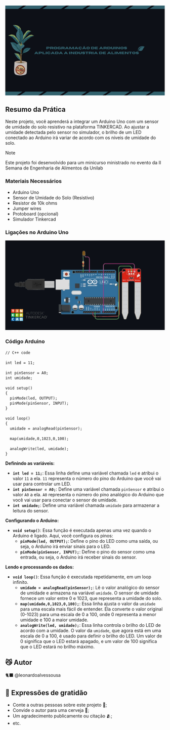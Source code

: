 
![Texto Alternativo](https://raw.githubusercontent.com/leonardoalvessousa/ArduAlimentos/refs/heads/main/BannerProj.jpg)

## Resumo da Prática

Neste projeto, você aprenderá a integrar um Arduino Uno com um sensor de umidade do solo resistivo na plataforma TINKERCAD. Ao ajustar a umidade detectada pelo sensor no simulador, o brilho de um LED conectado ao Arduino irá variar de acordo com os níveis de umidade do solo.

> [!NOTE]
> Este projeto foi desenvolvido para um minicurso ministrado no evento da II Semana de Engenharia de Alimentos da Unilab

### Materiais Necessários

- Arduino Uno
- Sensor de Umidade do Solo (Resistivo)
- Resistor de 10k ohms
- Jumper wires
- Protoboard (opcional) 
- Simulador Tinkercad

### Ligações no Arduino Uno

![Texto Alternativo](https://raw.githubusercontent.com/leonardoalvessousa/ArduAlimentos/refs/heads/main/CircuiteArdu.jpg)

### Código Arduino

```ArduinoCode
// C++ code

int led = 11;

int pinSensor = A0;
int umidade;

void setup()
{
  pinMode(led, OUTPUT);
  pinMode(pinSensor, INPUT);
}

void loop()
{
  umidade = analogRead(pinSensor);
  
  map(umidade,0,1023,0,100);
  
  analogWrite(led, umidade);
}
```

**Definindo as variáveis:**

- **`int led = 11;`**: Essa linha define uma variável chamada `led` e atribui o valor `11` a ela. `11` representa o número do pino do Arduino que você vai usar para controlar um LED.
- **`int pinSensor = A0;`**: Define uma variável chamada `pinSensor` e atribui o valor `A0` a ela. `A0` representa o número do pino analógico do Arduino que você vai usar para conectar o sensor de umidade.
- **`int umidade;`**: Define uma variável chamada `umidade` para armazenar a leitura do sensor. 

**Configurando o Arduino:**

- **`void setup()`**: Essa função é executada apenas uma vez quando o Arduino é ligado. Aqui, você configura os pinos:
    - **`pinMode(led, OUTPUT);`**: Define o pino do LED como uma saída, ou seja, o Arduino irá enviar sinais para o LED.
    - **`pinMode(pinSensor, INPUT);`**: Define o pino do sensor como uma entrada, ou seja, o Arduino irá receber sinais do sensor.

**Lendo e processando os dados:**

- **`void loop()`**: Essa função é executada repetidamente, em um loop infinito.
    - **`umidade = analogRead(pinSensor);`**: Lê o valor analógico do sensor de umidade e armazena na variável `umidade`. O sensor de umidade fornece um valor entre 0 e 1023, que representa a umidade do solo.
    - **`map(umidade,0,1023,0,100);`**: Essa linha ajusta o valor da `umidade` para uma escala mais fácil de entender. Ela converte o valor original (0-1023) para uma escala de 0 a 100, onde 0 representa a menor umidade e 100 a maior umidade.
    - **`analogWrite(led, umidade);`**: Essa linha controla o brilho do LED de acordo com a umidade. O valor da `umidade`, que agora está em uma escala de 0 a 100, é usado para definir o brilho do LED. Um valor de 0 significa que o LED estará apagado, e um valor de 100 significa que o LED estará no brilho máximo.

## 😼 Autor

🐈‍⬛ @leonardoalvessousa

## 🎁 Expressões de gratidão

- Conte a outras pessoas sobre este projeto 📢;
- Convide o autor para uma cerveja 🍺;
- Um agradecimento publicamente ou citação 🫂;
- etc.
